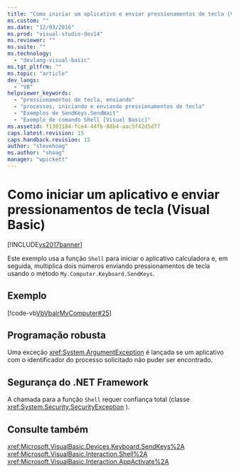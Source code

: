 ```yaml
---
title: "Como iniciar um aplicativo e enviar pressionamentos de tecla (Visual Basic) | Microsoft Docs"
ms.custom: ""
ms.date: "12/03/2016"
ms.prod: "visual-studio-dev14"
ms.reviewer: ""
ms.suite: ""
ms.technology: 
  - "devlang-visual-basic"
ms.tgt_pltfrm: ""
ms.topic: "article"
dev_langs: 
  - "VB"
helpviewer_keywords: 
  - "pressionamentos de tecla, enviando"
  - "processos, iniciando e enviando pressionamentos de tecla"
  - "Exemplos de SendKeys.SendWait"
  - "Exemplo de comando Shell [Visual Basic]"
ms.assetid: f1303184-fce4-44fb-88b4-aac5f42d5d77
caps.latest.revision: 15
caps.handback.revision: 15
author: "stevehoag"
ms.author: "shoag"
manager: "wpickett"
---
```

# Como iniciar um aplicativo e enviar pressionamentos de tecla (Visual Basic)
[!INCLUDE[vs2017banner](../../../../csharp/includes/vs2017banner.md)]

Este exemplo usa a função `Shell` para iniciar o aplicativo calculadora e, em seguida, multiplica dois números enviando pressionamentos de tecla usando o método `My.Computer.Keyboard.SendKeys`.  
  
## Exemplo  
 [!code-vb[VbVbalrMyComputer#25](../../../../visual-basic/developing-apps/programming/computer-resources/codesnippet/VisualBasic/how-to-start-an-application-and-send-it-keystrokes_1.vb)]  
  
## Programação robusta  
 Uma exceção  <xref:System.ArgumentException> é lançada se um aplicativo com o identificador do processo solicitado não puder ser encontrado.  
  
## Segurança do .NET Framework  
 A chamada para a função `Shell` requer confiança total \(classe <xref:System.Security.SecurityException> \).  
  
## Consulte também  
 <xref:Microsoft.VisualBasic.Devices.Keyboard.SendKeys%2A>   
 <xref:Microsoft.VisualBasic.Interaction.Shell%2A>   
 <xref:Microsoft.VisualBasic.Interaction.AppActivate%2A>